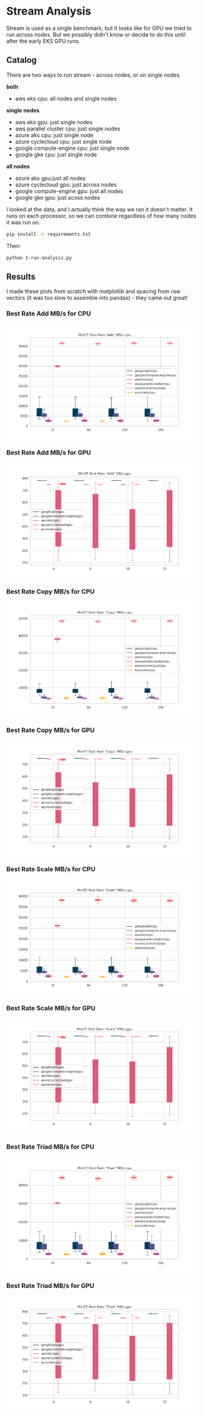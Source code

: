 # Stream Analysis

Stream is used as a single benchmark, but it looks like for GPU we tried to run across nodes. But we possibly didn't know or decide to do this until after the early EKS GPU runs.

## Catalog

There are two ways to run stream - across nodes, or on single nodes.

**both**

- aws eks cpu: all nodes and single nodes

**single nodes**

- aws eks gpu: just single nodes
- aws parallel cluster cpu: just single nodes
- azure aks cpu: just single node
- azure cyclecloud cpu: just single node
- google compute-engine cpu: just single node
- google gke cpu: just single node

**all nodes**

- azure aks gpu:just all nodes
- azure cyclecloud gpu: just across nodes
- google compute-engine gpu: just all nodes
- google gke gpu: just acoss nodes

I looked at the data, and I actually think the way we ran it doesn't matter. It runs on each processor, so we can combine regardless of how many nodes it was run on.

```bash
pip install -r requirements.txt
```

Then:

```bash
python 1-run-analysis.py
```

## Results

I made these plots from scratch with matplotlib and spacing from raw vectors (it was too slow to assemble into pandas) - they came out great!

### Best Rate Add MB/s for CPU

![data/img/best-rate-Add-cpu-mb-per-second.png](data/img/best-rate-Add-cpu-mb-per-second.png)

### Best Rate Add MB/s for GPU

![data/img/best-rate-Add-gpu-mb-per-second.png](data/img/best-rate-Add-gpu-mb-per-second.png)

### Best Rate Copy MB/s for CPU

![data/img/best-rate-Copy-cpu-mb-per-second.png](data/img/best-rate-Copy-cpu-mb-per-second.png)

### Best Rate Copy MB/s for GPU

![data/img/best-rate-Copy-gpu-mb-per-second.png](data/img/best-rate-Copy-gpu-mb-per-second.png)

### Best Rate Scale MB/s for CPU

![data/img/best-rate-Scale-cpu-mb-per-second.png](data/img/best-rate-Scale-cpu-mb-per-second.png)

### Best Rate Scale MB/s for GPU

![data/img/best-rate-Scale-gpu-mb-per-second.png](data/img/best-rate-Scale-gpu-mb-per-second.png)

### Best Rate Triad MB/s for CPU

![data/img/best-rate-Triad-cpu-mb-per-second.png](data/img/best-rate-Triad-cpu-mb-per-second.png)

### Best Rate Triad MB/s for GPU

![data/img/best-rate-Triad-gpu-mb-per-second.png](data/img/best-rate-Triad-gpu-mb-per-second.png)
